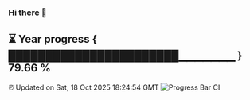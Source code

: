 ### Hi there 👋
⏳ Year progress { ███████████████████████▁▁▁▁▁▁▁ } 79.66 %
---
⏰ Updated on Sat, 18 Oct 2025 18:24:54 GMT
![Progress Bar CI](https://github.com/liununu/liununu/workflows/Progress%20Bar%20CI/badge.svg)
